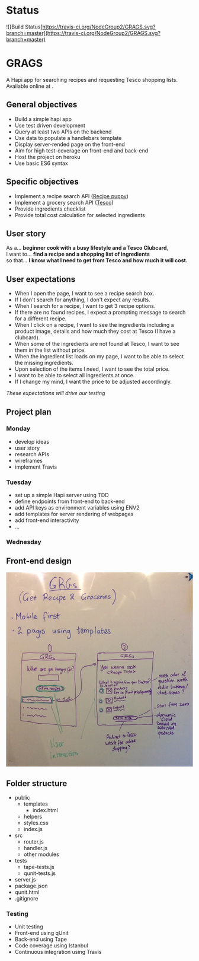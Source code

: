 # Status

![[Build Status]https://travis-ci.org/NodeGroup2/GRAGS.svg?branch=master](https://travis-ci.org/NodeGroup2/GRAGS.svg?branch=master)

# GRAGS

A Hapi app for searching recipes and requesting Tesco shopping lists. Available online at []().

## General objectives

- Build a simple hapi app
- Use test driven development
- Query at least two APIs on the backend
- Use data to populate a handlebars template
- Display server-rended page on the front-end
- Aim for high test-coverage on front-end and back-end
- Host the project on heroku
- Use basic ES6 syntax

## Specific objectives

- Implement a recipe search API ([Recipe puppy](http://www.recipepuppy.com/))
- Implement a grocery search API ([Tesco](https://devportal.tescolabs.com/))
- Provide ingredients checklist
- Provide total cost calculation for selected ingredients

## User story

As a... **beginner cook with a busy lifestyle and a Tesco Clubcard**,  
I want to... **find a recipe and a shopping list of ingredients**  
so that... **I know what I need to get from Tesco and how much it will cost.**  

## User expectations
- When I open the page, I want to see a recipe search box.
- If I don't search for anything, I don't expect any results.
- When I search for a recipe, I want to get 3 recipe options.
- If there are no found recipes, I expect a prompting message to search for a different recipe.
- When I click on a recipe, I want to see the ingredients including a product image, details and how much they cost at Tesco (I have a clubcard). 
- When some of the ingredients are not found at Tesco, I want to see them in the list without price. 
- When the ingredient list loads on my page, I want to be able to select the missing ingredients.
- Upon selection of the items I need, I want to see the total price.
- I want to be able to select all ingredients at once. 
- If I change my mind, I want the price to be adjusted accordingly.

*These expectations will drive our testing*

## Project plan

### Monday
- develop ideas
- user story
- research APIs
- wireframes
- implement Travis

### Tuesday
- set up a simple Hapi server using TDD
- define endpoints from front-end to back-end
- add API keys as environment variables using ENV2
- add templates for server rendering of webpages
- add front-end interactivity
- ...

### Wednesday

## Front-end design

![Front-end design](wireframes.jpg)

## Folder structure
- public
  - templates
    - index.html
  - helpers
  - styles.css
  - index.js
- src
  - router.js
  - handler.js
  - other modules
- tests
  - tape-tests.js
  - qunit-tests.js
- server.js
- package.json
- qunit.html
- .gitignore

### Testing

- Unit testing
- Front-end using qUnit
- Back-end using Tape
- Code coverage using Istanbul
- Continuous integration using Travis
